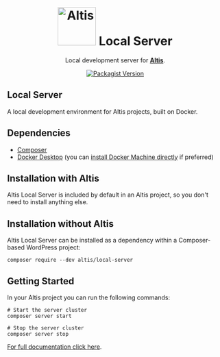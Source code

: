 <h1 align="center"><img src="https://make.hmn.md/altis/Altis-logo.svg" width="89" alt="Altis" /> Local Server</h1>

<p align="center">Local development server for <strong><a href="https://altis-dxp.com/">Altis</a></strong>.</p>

<p align="center"><a href="https://packagist.org/packages/altis/local-server"><img alt="Packagist Version" src="https://img.shields.io/packagist/v/altis/local-server.svg"></a></p>

## Local Server

A local development environment for Altis projects, built on Docker.

## Dependencies

* [Composer](https://getcomposer.org/download/)
* [Docker Desktop](https://www.docker.com/get-started) (you can [install Docker Machine directly](https://docs.docker.com/machine/install-machine/) if preferred)

## Installation with Altis

Altis Local Server is included by default in an Altis project, so you don't need to install anything else.

## Installation without Altis

Altis Local Server can be installed as a dependency within a Composer-based WordPress project:

`composer require --dev altis/local-server`

## Getting Started

In your Altis project you can run the following commands:

```
# Start the server cluster
composer server start

# Stop the server cluster
composer server stop
```

[For full documentation click here](./docs).

